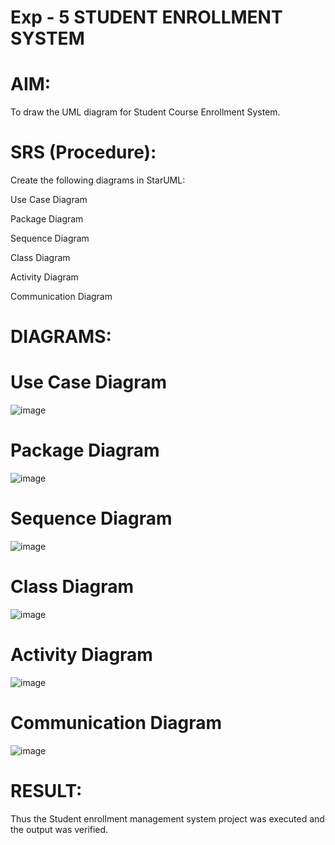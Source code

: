 # Exp - 5 STUDENT ENROLLMENT SYSTEM

# AIM:
To draw the UML diagram for Student Course Enrollment System.
# SRS (Procedure):
Create the following diagrams in StarUML:

Use Case Diagram

Package Diagram

Sequence Diagram

Class Diagram

Activity Diagram

Communication Diagram

# DIAGRAMS:

# Use Case Diagram

![image](https://github.com/user-attachments/assets/c80245d5-464c-488a-8d55-a3632f320c8e)

# Package Diagram

![image](https://github.com/user-attachments/assets/cd8df7cb-9311-4bb0-bdc5-1b5c54af79d7)

# Sequence Diagram

![image](https://github.com/user-attachments/assets/666c9fe4-72bd-40ed-a45a-5f492b3b457a)

# Class Diagram

![image](https://github.com/user-attachments/assets/f0589d3c-5b99-4c3c-98f6-0541d628a869)

# Activity Diagram

![image](https://github.com/user-attachments/assets/d2987a42-c69f-4e09-9837-672cb9f1bf21)

# Communication Diagram

![image](https://github.com/user-attachments/assets/02da0003-debb-4846-a2de-14c7b420cb20)

# RESULT:
Thus the Student enrollment management system project was executed and the output was verified.
